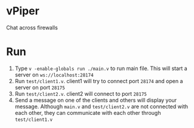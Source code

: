 # vPiper

Chat across firewalls

# Run
1. Type `v -enable-globals run ./main.v` to run main file. This will start a server on `ws://localhost:28174`
2. Run `test/client1.v`. client1 will try to connect port `28174` and open a server on port `28175`
3. Run `test/client2.v`. client2 will connect to port `28175`
4. Send a message on one of the clients and others will display your message.
Although `main.v` and `test/client2.v` are not connected with each other, they can communicate with each other through `test/client1.v`


